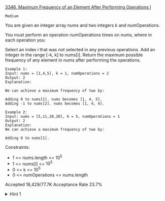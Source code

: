 [3346. Maximum Frequency of an Element After Performing Operations I](https://leetcode.com/problems/maximum-frequency-of-an-element-after-performing-operations-i)

`Medium`

You are given an integer array nums and two integers k and numOperations.

You must perform an operation numOperations times on nums, where in each operation you:

Select an index i that was not selected in any previous operations.
Add an integer in the range [-k, k] to nums[i].
Return the maximum possible frequency of any element in nums after performing the operations.

```
Example 1:
Input: nums = [1,4,5], k = 1, numOperations = 2
Output: 2
Explanation:

We can achieve a maximum frequency of two by:

Adding 0 to nums[1]. nums becomes [1, 4, 5].
Adding -1 to nums[2]. nums becomes [1, 4, 4].

Example 2:
Input: nums = [5,11,20,20], k = 5, numOperations = 1
Output: 2
Explanation:
We can achieve a maximum frequency of two by:

Adding 0 to nums[1].
```

Constraints:

- 1 <= nums.length <= $10^5$
- 1 <= nums[i] <= $10^5$
- 0 <= k <= $10^5$
- 0 <= numOperations <= nums.length

Accepted
18,429/77.7K
Acceptance Rate
23.7%

<details>
<summary>Hint 1</summary>

Sort the array and try each value in range as a candidate.

</details>